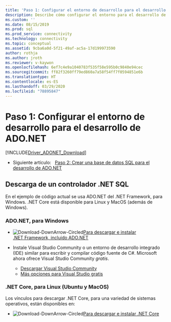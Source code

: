 ```yaml
---
title: 'Paso 1: Configurar el entorno de desarrollo para el desarrollo de ADO.NET | Microsoft Docs'
description: Describe cómo configurar el entorno para el desarrollo de ADO.NET.
ms.custom: ''
ms.date: 08/15/2019
ms.prod: sql
ms.prod_service: connectivity
ms.technology: connectivity
ms.topic: conceptual
ms.assetid: 9cba6a0d-5f21-49af-ac5a-17d199973590
author: rothja
ms.author: jroth
ms.reviewer: v-kaywon
ms.openlocfilehash: 6ef7c4e9a1040783f535f58e595b0c9840e94cec
ms.sourcegitcommit: ff82f3260ff79ed860a7a58f54ff7f0594851e6b
ms.translationtype: HT
ms.contentlocale: es-ES
ms.lasthandoff: 03/29/2020
ms.locfileid: "78895847"
---
```

# <a name="step-1-configure-development-environment-for-adonet-development"></a>Paso 1: Configurar el entorno de desarrollo para el desarrollo de ADO.NET

[!INCLUDE[Driver_ADONET_Download](../../includes/driver_adonet_download.md)]

- Siguiente artículo:&nbsp;&nbsp;&nbsp;[Paso 2: Crear una base de datos SQL para el desarrollo de ADO.NET](step-2-create-sql-database-ado-net-development.md)  

## <a name="download-a-net-sql-driver"></a>Descarga de un controlador .NET SQL

En el ejemplo de código actual se usa ADO.NET del .NET Framework, para Windows. .NET Core está disponible para Linux y MacOS (además de Windows).

### <a name="adonet-for-windows"></a>ADO.NET, para Windows

- ![Download-DownArrow-Circled](../../ssms/media/download-icon.png)[Para descargar e instalar .NET Framework, incluido ADO.NET](../sql-connection-libraries.md#anchor-20-drivers-relational-access)

- Instale Visual Studio Community o un entorno de desarrollo integrado (IDE) similar para escribir y compilar código fuente de C#. Microsoft ahora ofrece Visual Studio Community *gratis*.  
    - [Descargar Visual Studio Community](https://www.visualstudio.com/products/visual-studio-community-vs)  
    - [Más opciones para Visual Studio gratis](https://www.visualstudio.com/products/free-developer-offers-vs.aspx)  


### <a name="net-core-for-linux-ubuntu-and-macos"></a>.NET Core, para Linux (Ubuntu y MacOS)

Los vínculos para descargar .NET Core, para una variedad de sistemas operativos, están disponibles en:

- ![Download-DownArrow-Circled](../../ssms/media/download-icon.png)[Para descargar e instalar .NET Core](../sql-connection-libraries.md#anchor-20-drivers-relational-access)
